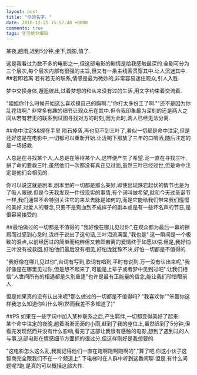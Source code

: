 ```yaml
---
layout: post
title: "你的名字。"
date: 2016-12-25 15:57:48 +0800
comments: true
tags: 生活绝非编码
---
```


某夜,趟雨,迟到5分钟,坐下,观影,值了.
<!--more-->
这是我看过为数不多的电影之一,但这部电影的剧情是给我感触最深的.全剧可分为三个层次,每个层次内部有很强的主旨,但又有一条主线索贯穿其中.让人沉迷其中.
##若即若离
若有若无的联系,情感是最为微妙的,非常容易迷住观众,引人入胜.

梦中交换身体,邂逅彼此,过着梦想的和从来没有过的生活,用文字约束着交流着.

"姐姐你什么时候开始这么喜欢摸自己的胸啊.","你打太多份工了啊.""还不是因为你乱花钱啊." 非常多有趣的细节让观众乐在其中.但令我印象最为深刻的还是两人之间从若有若无的联系到试图寻找对方的时刻,因为此时,两人已经无法分离.

##命中注定&&握在手里
陨石掉落,再也见不到三叶了,看似一切都是命中注定,但是还好这是在电影中,一切都可以重新开始.让泷喝下那放了三年的口嚼酒,随后注定的是一场拯救.

人总是在寻找某个人,人总是在等待某个人,这样便产生了希望.泷一直在寻找三叶,拼了命的要救三叶,虽然他们一次都没有真正见过面,虽然三叶已经过世,但是命中注定是他们会相见的.

你可以说这就是剧本,剧本里的一切都是那么美好,即使出现跌宕起伏的情节也是为了吸人眼球.但是今天我发现一件很现实的事情,有个词叫做希望,就和今天过圣诞节一样,我们通常不会特别关注它的来龙去脉是如何的,而是它能给我们带来我们憧憬的美好,对爱人的眷念,只要不是狗血到不成样子的剧本或是有一些坏名声的节日,是很容易接受的.

##最怕做过的一切都是不值得的
"我好像在哪儿见过你",在观众都为最后一幕的擦肩而过感到心急时,泷终于说出了这句话,三叶泪流满面,"我也是".这一瞬间是一个极致的泪点,以前经历过的简单而纯粹但又若即若离的爱情终于如愿以偿.但是,我好怕三叶没有被救回,好怕他们最后没有相见,好怕泷犹豫不决,好怕一切都是不值得的.

"我好像在哪儿见过你",台词有写到,歌词有唱到,平时有说到.万一没有认出来呢,"我好像是在哪里见过你,但是想不起来了,可能是上辈子或者梦中见到过吧".让我们相信"人世间所有的相遇都是久别重逢"也许是最有正能量的信念,能让我们珍惜眼前人.

但是如果真的没有认出来呢?那么做过的一切都是不值得吗? "我喜欢你""笨蛋你这样我怎么知道你叫什么啊(然而我差不多知道了)"

##PS
如果在一些字词中加入某种联系之后,产生羁绊,一切都变得美好了起来:  
某个命中注定的夜晚,趟着淅淅沥沥的小雨,赶到了我的座位上,虽然迟到了5分钟,但看完发现然而并没有什么影响,看完了这部让我很有感触的电影,想到了遇到过的人与事,这部电影在情感细节方面抓的很过分,但这样刚好是我想要的.

"这电影怎么这么乱,我就记得他们一直在跑啊跑啊跑啊的","算了吧,你这小伙子这智商完全跟我们不在一个频道上".下电梯时在人群中听到这番闲聊.但是,有什么问题呢?跑,是真的可以概括这部大作.